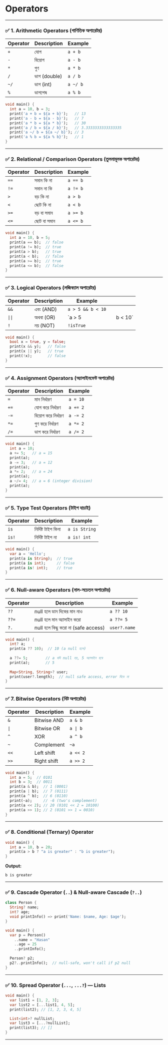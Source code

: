 
# Operators

---

### ✅ 1. Arithmetic Operators (গাণিতিক অপারেটর)

| Operator | Description  | Example  |
| -------- | ------------ | -------- |
| `+`      | যোগ          | `a + b`  |
| `-`      | বিয়োগ        | `a - b`  |
| `*`      | গুণ          | `a * b`  |
| `/`      | ভাগ (double) | `a / b`  |
| `~/`     | ভাগ (int)    | `a ~/ b` |
| `%`      | ভাগশেষ       | `a % b`  |

```dart
void main() {
  int a = 10, b = 3;
  print('a + b = ${a + b}');   // 13
  print('a - b = ${a - b}');   // 7
  print('a * b = ${a * b}');   // 30
  print('a / b = ${a / b}');   // 3.3333333333333335
  print('a ~/ b = ${a ~/ b}'); // 3
  print('a % b = ${a % b}');   // 1
}
```

---

### ✅ 2. Relational / Comparison Operators (তুলনামূলক অপারেটর)

| Operator | Description | Example  |
| -------- | ----------- | -------- |
| `==`     | সমান কি না  | `a == b` |
| `!=`     | সমান না কি  | `a != b` |
| `>`      | বড় কি না    | `a > b`  |
| `<`      | ছোট কি না   | `a < b`  |
| `>=`     | বড় বা সমান  | `a >= b` |
| `<=`     | ছোট বা সমান | `a <= b` |

```dart
void main() {
  int a = 10, b = 5;
  print(a == b);  // false
  print(a != b);  // true
  print(a > b);   // true
  print(a < b);   // false
  print(a >= b);  // true
  print(a <= b);  // false
}
```

---

### ✅ 3. Logical Operators (লজিক্যাল অপারেটর)

| Operator | Description | Example           |   |          |
| -------- | ----------- | ----------------- | - | -------- |
| `&&`     | এবং (AND)   | `a > 5 && b < 10` |   |          |
| `\|\|`   | অথবা (OR)   | \`a > 5           |   | b < 10\` |
| `!`      | নয় (NOT)    | `!isTrue`         |   |          |

```dart
void main() {
  bool x = true, y = false;
  print(x && y);   // false
  print(x || y);   // true
  print(!x);       // false
}
```

---

### ✅ 4. Assignment Operators (অ্যাসাইনমেন্ট অপারেটর)

| Operator | Description        | Example  |
| -------- | ------------------ | -------- |
| `=`      | মান নির্ধারণ       | `a = 10` |
| `+=`     | যোগ করে নির্ধারণ   | `a += 2` |
| `-=`     | বিয়োগ করে নির্ধারণ | `a -= 2` |
| `*=`     | গুণ করে নির্ধারণ   | `a *= 2` |
| `/=`     | ভাগ করে নির্ধারণ   | `a /= 2` |

```dart
void main() {
  int a = 10;
  a += 5;   // a = 15
  print(a);
  a -= 3;   // a = 12
  print(a);
  a *= 2;   // a = 24
  print(a);
  a ~/= 4;  // a = 6 (integer division)
  print(a);
}
```

---

### ✅ 5. Type Test Operators (টাইপ যাচাই)

| Operator | Description         | Example       |
| -------- | ------------------- | ------------- |
| `is`     | নির্দিষ্ট টাইপ কিনা | `a is String` |
| `is!`    | নির্দিষ্ট টাইপ না   | `a is! int`   |

```dart
void main() {
  var a = 'Hello';
  print(a is String);  // true
  print(a is int);     // false
  print(a is! int);    // true
}
```

---

### ✅ 6. Null-aware Operators (নাল-সচেতন অপারেটর)

| Operator | Description                        | Example      |
| -------- | ---------------------------------- | ------------ |
| `??`     | null হলে ডান দিকের মান নাও         | `a ?? 10`    |
| `??=`    | null হলে মান অ্যাসাইন করো          | `a ??= 5`    |
| `?.`     | null হলে কিছু করো না (safe access) | `user?.name` |

```dart
void main() {
  int? a;
  print(a ?? 10);  // 10 (a null হলে)
  
  a ??= 5;        // a যদি null হয়, 5 অ্যাসাইন হবে
  print(a);       // 5
  
  Map<String, String>? user;
  print(user?.length);  // null safe access, error দিবে না
}
```

---

### ✅ 7. Bitwise Operators (বিট অপারেটর)

| Operator | Description | Example  |
| -------- | ----------- | -------- |
| `&`      | Bitwise AND | `a & b`  |
| `\|`     | Bitwise OR  | `a \| b` |
| `^`      | XOR         | `a ^ b`  |
| `~`      | Complement  | `~a`     |
| `<<`     | Left shift  | `a << 2` |
| `>>`     | Right shift | `a >> 2` |

```dart
void main() {
  int a = 5;  // 0101
  int b = 3;  // 0011
  print(a & b);  // 1 (0001)
  print(a | b);  // 7 (0111)
  print(a ^ b);  // 6 (0110)
  print(~a);     // -6 (two's complement)
  print(a << 2); // 20 (0101 << 2 = 10100)
  print(a >> 1); // 2 (0101 >> 1 = 0010)
}
```

---

### ✅ 8. Conditional (Ternary) Operator

```dart
void main() {
  int a = 10, b = 20;
  print(a > b ? "a is greater" : "b is greater");
}
```

**Output:**

```
b is greater
```

---

### ✅ 9. Cascade Operator (`..`) & Null-aware Cascade (`?..`)

```dart
class Person {
  String? name;
  int? age;
  void printInfo() => print('Name: $name, Age: $age');
}

void main() {
  var p = Person()
    ..name = "Hasan"
    ..age = 25
    ..printInfo();
  
  Person? p2;
  p2?..printInfo();  // null-safe, won't call if p2 null
}
```

---

### ✅ 10. Spread Operator (`...`, `...?`) — Lists

```dart
void main() {
  var list1 = [1, 2, 3];
  var list2 = [...list1, 4, 5];
  print(list2); // [1, 2, 3, 4, 5]

  List<int>? nullList;
  var list3 = [...?nullList];
  print(list3); // []
}
```

---

